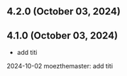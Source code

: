 ## 4.2.0 (October 03, 2024)


## 4.1.0 (October 03, 2024)
  - add titi

2024-10-02 moezthemaster: add titi